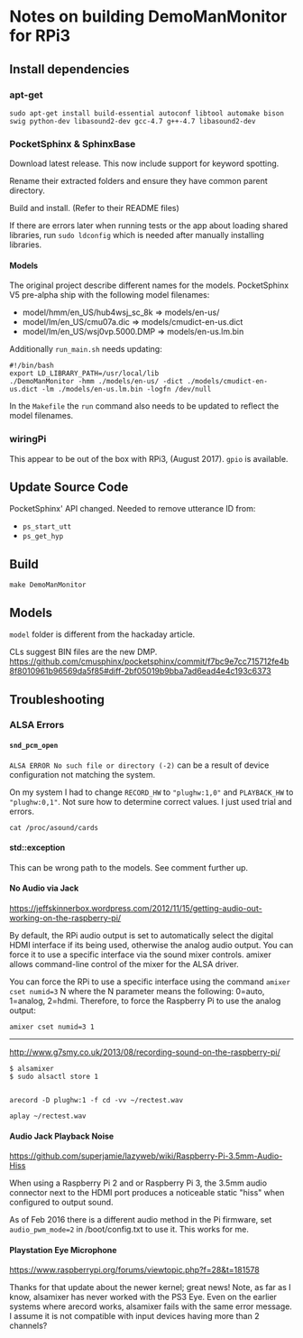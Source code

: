 # Notes on building DemoManMonitor for RPi3

## Install dependencies

### apt-get

    sudo apt-get install build-essential autoconf libtool automake bison swig python-dev libasound2-dev gcc-4.7 g++-4.7 libasound2-dev


### PocketSphinx & SphinxBase

Download latest release. This now include support for keyword spotting.

Rename their extracted folders and ensure they have common parent directory.

Build and install. (Refer to their README files)

If there are errors later when running tests or the app about loading
shared libraries, run `sudo ldconfig` which is needed after manually
installing libraries.

#### Models

The original project describe
different names for the models. PocketSphinx V5 pre-alpha ship with the
following model filenames:

* model/hmm/en_US/hub4wsj_sc_8k  => models/en-us/
* model/lm/en_US/cmu07a.dic      => models/cmudict-en-us.dict
* model/lm/en_US/wsj0vp.5000.DMP => models/en-us.lm.bin 

Additionally `run_main.sh` needs updating:

	#!/bin/bash
	export LD_LIBRARY_PATH=/usr/local/lib
	./DemoManMonitor -hmm ./models/en-us/ -dict ./models/cmudict-en-us.dict -lm ./models/en-us.lm.bin -logfn /dev/null

In the `Makefile` the `run` command also needs to be updated to reflect
the model filenames.


### wiringPi

This appear to be out of the box with RPi3, (August 2017). `gpio` is available.


## Update Source Code

PocketSphinx' API changed. Needed to remove utterance ID from:
* `ps_start_utt`
* `ps_get_hyp`


## Build

    make DemoManMonitor


## Models

`model` folder is different from the hackaday article.

CLs suggest BIN files are the new DMP.
https://github.com/cmusphinx/pocketsphinx/commit/f7bc9e7cc715712fe4b8f8010961b96569da5f85#diff-2bf05019b9bba7ad6ead4e4c193c6373


## Troubleshooting

### ALSA Errors

#### `snd_pcm_open`

`ALSA ERROR No such file or directory (-2)` can be a result of device
configuration not matching the system.

On my system I had to change `RECORD_HW` to `"plughw:1,0"` and
`PLAYBACK_HW` to `"plughw:0,1"`. Not sure how to determine correct
values. I just used trial and errors.

    cat /proc/asound/cards


#### std::exception

This can be wrong path to the models. See comment further up.

#### No Audio via Jack

https://jeffskinnerbox.wordpress.com/2012/11/15/getting-audio-out-working-on-the-raspberry-pi/

By default, the RPi audio output is set to automatically select the digital HDMI
interface if its being used, otherwise the analog audio output. You can force it
to use a specific interface via the sound mixer controls.  amixer allows
command-line control of the mixer for the ALSA driver.

You can force the RPi to use a specific interface using the command
`amixer cset numid=3` N where the N parameter means the following:
0=auto,
1=analog,
2=hdmi.
Therefore, to force the Raspberry Pi to use the analog output:

	amixer cset numid=3 1

--------------------------------------------------------------------------------

http://www.g7smy.co.uk/2013/08/recording-sound-on-the-raspberry-pi/

	$ alsamixer
	$ sudo alsactl store 1


	arecord -D plughw:1 -f cd -vv ~/rectest.wav

	aplay ~/rectest.wav



#### Audio Jack Playback Noise

https://github.com/superjamie/lazyweb/wiki/Raspberry-Pi-3.5mm-Audio-Hiss

When using a Raspberry Pi 2 and or Raspberry Pi 3, the 3.5mm audio connector
next to the HDMI port produces a noticeable static "hiss" when configured to
output sound.

As of Feb 2016 there is a different audio method in the Pi firmware, set
`audio_pwm_mode=2` in /boot/config.txt to use it. This works for me.


#### Playstation Eye Microphone

https://www.raspberrypi.org/forums/viewtopic.php?f=28&t=181578

Thanks for that update about the newer kernel; great news! Note, as far as I
know, alsamixer has never worked with the PS3 Eye. Even on the earlier systems
where arecord works, alsamixer fails with the same error message. I assume it is
not compatible with input devices having more than 2 channels? 
